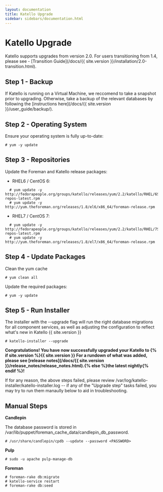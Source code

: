 ```yaml
---
layout: documentation
title: Katello Upgrade
sidebar: sidebars/documentation.html
---
```


# Katello Upgrade

Katello supports upgrades from version 2.0.  For users transitioning from 1.4, please see - [Transition Guide](/docs/{{ site.version }}/installation/2.0-transition.html).

## Step 1 - Backup

If Katello is running on a Virtual Machine, we reccomend to take a snapshot prior to upgrading. Otherwise, take a backup of the relevant databases by following the [instructions here](/docs/{{ site.version }}/user_guide/backup/).

## Step 2 - Operating System

Ensure your operating system is fully up-to-date:

```
# yum -y update
```

## Step 3 - Repositories

Update the Foreman and Katello release packages:

  * RHEL6 / CentOS 6:

```
  # yum update -y http://fedorapeople.org/groups/katello/releases/yum/2.2/katello/RHEL/6Server/x86_64/katello-repos-latest.rpm
  # yum update -y http://yum.theforeman.org/releases/1.8/el6/x86_64/foreman-release.rpm
```

  * RHEL7 / CentOS 7:

```
  # yum update -y http://fedorapeople.org/groups/katello/releases/yum/2.2/katello/RHEL/7Server/x86_64/katello-repos-latest.rpm
  # yum update -y http://yum.theforeman.org/releases/1.8/el7/x86_64/foreman-release.rpm
```

## Step 4 - Update Packages

Clean the yum cache

```
# yum clean all
```

Update the required packages:

```
# yum -y update
```

## Step 5 - Run Installer

The installer with the --upgrade flag will run the right database migrations for all component services, as well as adjusting the configuration to reflect what's new in Katello {{ site.version }}

```
# katello-installer --upgrade
```

**Congratulations! You have now successfully upgraded your Katello to {% if site.version %}{{ site.version }} For a rundown of what was added, please see [release notes](/docs/{{ site.version }}/release_notes/release_notes.html).{% else %}the latest nightly{% endif %}!**


If for any reason, the above steps failed, please review /var/log/katello-installer/katello-installer.log -- if any of the "Upgrade step" tasks failed, you may try to run them manaully below to aid in troubleshooting.

## Manual Steps

**Candlepin**

The database password is stored in /var/lib/puppet/foreman_cache_data/candlepin_db_password.

```
# /usr/share/candlepin/cpdb --update --password <PASSWORD>
```

**Pulp**

```
# sudo -u apache pulp-manage-db
```

**Foreman**

```
# foreman-rake db:migrate
# katello-service restart
# foreman-rake db:seed
```
